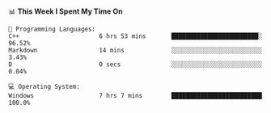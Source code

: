 
<!--START_SECTION:waka-->
📊 **This Week I Spent My Time On** 

```text
💬 Programming Languages: 
C++                      6 hrs 53 mins       ████████████████████████░   96.52% 
Markdown                 14 mins             ░░░░░░░░░░░░░░░░░░░░░░░░░   3.43% 
D                        0 secs              ░░░░░░░░░░░░░░░░░░░░░░░░░   0.04%

💻 Operating System: 
Windows                  7 hrs 7 mins        █████████████████████████   100.0%

```


<!--END_SECTION:waka-->
